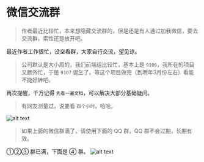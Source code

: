 # 微信交流群

> 作者最近比较忙，本来想隐藏交流群的，但是还是有人通过加我微信，要去交流群，索性还是放开吧。

最近作者工作很忙，没空看群，大家自行交流，望见谅。

> 公司默认是大小周的，我们前端组比较忙，基本上是 `9106`，我所在的项目又额外忙，于是 `9107` 诞生了。等这个项目做完（到明年3月份左右）看能不能好转吧。

再次提醒，千万记得 `先看一遍文档`，可以解决大部分基础疑问。

> 有网友测量过，说要看 `四个小时`，哈哈。

![alt text](https://oss.laf.run/ukw0y1-site/unibest-discussion-group/wechat.jpg)

> 如果上面的微信群满了，请使用下面的 QQ 群，QQ 群不会过期，长期有效。

①②③ 群已满，下面是 ④ 群。
![alt text](https://oss.laf.run/ukw0y1-site/unibest-discussion-group/qq.jpg)
